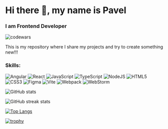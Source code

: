# Hi there 👋, my name is Pavel
### I am Frontend Developer

![codewars](https://www.codewars.com/users/PavelZabalotny/badges/large)

This is my repository where I share my projects and try to create something new!!!

### Skills:

![Angular](https://img.shields.io/badge/angular-%23DD0031.svg?style=for-the-badge&logo=angular&logoColor=white)
![React](https://img.shields.io/badge/react-%2320232a.svg?style=for-the-badge&logo=react&logoColor=%2361DAFB)
![JavaScript](https://img.shields.io/badge/javascript-%23323330.svg?style=for-the-badge&logo=javascript&logoColor=%23F7DF1E)
![TypeScript](https://img.shields.io/badge/typescript-%23007ACC.svg?style=for-the-badge&logo=typescript&logoColor=white)
![NodeJS](https://img.shields.io/badge/node.js-6DA55F?style=for-the-badge&logo=node.js&logoColor=white)
![HTML5](https://img.shields.io/badge/html5-%23E34F26.svg?style=for-the-badge&logo=html5&logoColor=white)
![CSS3](https://img.shields.io/badge/css3-%231572B6.svg?style=for-the-badge&logo=css3&logoColor=white)
![Figma](https://img.shields.io/badge/figma-%23F24E1E.svg?style=for-the-badge&logo=figma&logoColor=white)
![Vite](https://img.shields.io/badge/vite-%23646CFF.svg?style=for-the-badge&logo=vite&logoColor=white)
![Webpack](https://img.shields.io/badge/webpack-%238DD6F9.svg?style=for-the-badge&logo=webpack&logoColor=black)
![WebStorm](https://img.shields.io/badge/webstorm-143?style=for-the-badge&logo=webstorm&logoColor=white&color=black)



![GitHub stats](https://github-readme-stats.vercel.app/api?username=PavelZabalotny&theme=yeblu&show_icons=true&count_private=true)

![GitHub streak stats](https://github-readme-streak-stats.herokuapp.com/?user=PavelZabalotny)


[![Top Langs](https://github-readme-stats.vercel.app/api/top-langs/?username=PavelZabalotny)](https://github.com/anuraghazra/github-readme-stats)

[![trophy](https://github-profile-trophy.vercel.app/?username=PavelZabalotny)](https://github.com/ryo-ma/github-profile-trophy)
